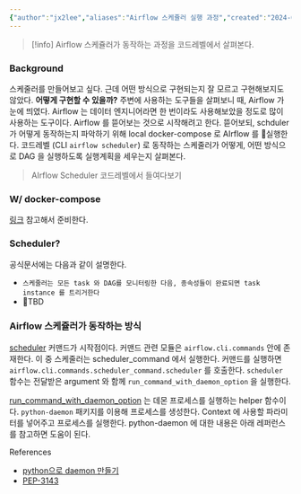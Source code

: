 ```yaml
---
{"author":"jx2lee","aliases":"Airflow 스케쥴러 실행 과정","created":"2024-06-30T00:39:32.000+09:00","last-updated":"2024-06-04 23:08","tags":["airflow","scheduler"],"dg-publish":true,"dg-home-link":true,"dg-show-local-graph":true,"dg-show-backlinks":true,"dg-show-toc":false,"dg-show-inline-title":false,"dg-show-file-tree":false,"dg-enable-search":true,"dg-link-preview":true,"dg-show-tags":false,"dg-pass-frontmatter":false,"permalink":"/data/airflow/airflow-scheduler-process/","dgHomeLink":true,"dgShowBacklinks":true,"dgShowLocalGraph":true,"dgEnableSearch":true,"dgLinkPreview":true,"dgPassFrontmatter":true,"noteIcon":""}
---
```



> [!info] Airflow 스케쥴러가 동작하는 과정을 코드레벨에서 살펴본다.

### Background
스케줄러를 만들어보고 싶다. 근데 어떤 방식으로 구현되는지 잘 모르고 구현해보지도 않았다. **어떻게 구현할 수 있을까?** 주변에 사용하는 도구들을 살펴보니 때, Airflow 가 눈에 띄였다. Airflow 는 데이터 엔지니어라면 한 번이라도 사용해보았을 정도로 많이 사용하는 도구이다. Airflow 를 뜯어보는 것으로 시작해려고 한다. 뜯어보되, schduler 가 어떻게 동작하는지 파악하기 위해 local docker-compose 로 AIrflow 를 실행한다. 코드레벨 (CLI `airflow scheduler`) 로 동작하는 스케줄러가 어떻게, 어떤 방식으로 DAG 을 실행하도록 실행계획을 세우는지 살펴본다.

> AIrflow Scheduler 코드레벨에서 들여다보기


### W/ docker-compose
[링크](https://airflow.apache.org/docs/apache-airflow/stable/howto/docker-compose/index.html) 참고해서 준비한다.


### Scheduler?
공식문서에는 다음과 같이 설명한다.
- `스케줄러는 모든 task 와 DAG를 모니터링한 다음, 종속성들이 완료되면 task instance 를 트리거한다`
- TBD


### Airflow 스케쥴러가 동작하는 방식
[scheduler](https://github.com/apache/airflow/blob/main/airflow/cli/commands/scheduler_command.py) 커맨드가 시작점이다.  커맨드 관련 모듈은 `airflow.cli.commands` 안에 존재한다. 이 중 스케줄러는 scheduler_command 에서 실행한다. 커맨드를 실행하면 `airflow.cli.commands.scheduler_command.scheduler` 를 호출한다. `scheduler` 함수는 전달받은 argument 와 함께 `run_command_with_daemon_option` 을 실행한다.

[run_command_with_daemon_option](https://github.com/apache/airflow/blob/14a613fc7dd148b9721e011ec629cb373d0d3c2e/airflow/cli/commands/daemon_utils.py#L31) 는 데몬 프로세스를 실행하는 helper 함수이다. `python-daemon` 패키지를 이용해 프로세스를 생성한다. Context 에 사용할 파라미터를 넣어주고 프로세스를 실행한다. python-daemon 에 대한 내용은 아래 레퍼런스를 참고하면 도움이 된다.


References
- [python으로 daemon 만들기](https://oddpoet.net/blog/2013/09/24/python-daemon/)
- [PEP-3143](https://peps.python.org/pep-3143)

